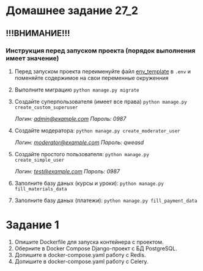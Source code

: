 # Домашнее задание 27_2

## !!!ВНИМАНИЕ!!! ##
### Инструкция перед запуском проекта (порядок выполнения имеет значение)
1. Перед запуском проекта переименуйте файл [env_template](env_template) в `.env` и поменяйте содержимое на свои переменные окруженния
2. Выполните миграцию `python manage.py migrate`
3. Создайте суперпользователя (имеет все права) `python manage.py create_custom_superuser`

    _Логин: admin@example.com Пароль: 0987_

4. Создайте модератора: `python manage.py create_moderator_user`

    _Логин: moderator@example.com Пароль: qweasd_

5. Создайте простого пользователя: `python manage.py create_simple_user`

    _Логин: test@example.com Пароль: 0987_

6. Заполните базу даных (курсы и уроки): `python manage.py fill_materials_data `
7. Заполните базу даных (платежи): `python manage.py fill_payment_data`

# Задание 1
1. Опишите Dockerfile для запуска контейнера с проектом.
2. Оберните в Docker Compose Django-проект с БД PostgreSQL.
3. Допишите в docker-compose.yaml работу с Redis.
4. Допишите в docker-compose.yaml работу с Celery.